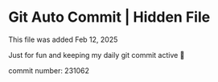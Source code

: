 # Git Auto Commit | Hidden File

This file was added Feb 12, 2025

Just for fun and keeping my daily git commit active 🤪

commit number: 231062
